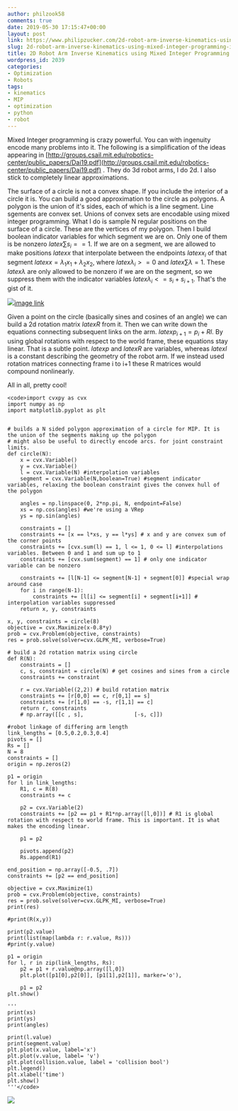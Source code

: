 ```yaml
---
author: philzook58
comments: true
date: 2019-05-30 17:15:47+00:00
layout: post
link: https://www.philipzucker.com/2d-robot-arm-inverse-kinematics-using-mixed-integer-programming-in-cvxpy/
slug: 2d-robot-arm-inverse-kinematics-using-mixed-integer-programming-in-cvxpy
title: 2D Robot Arm Inverse Kinematics using Mixed Integer Programming in Cvxpy
wordpress_id: 2039
categories:
- Optimization
- Robots
tags:
- kinematics
- MIP
- optimization
- python
- robot
---
```





Mixed Integer programming is crazy powerful. You can with ingenuity encode many problems into it. The following is a simplification of the ideas appearing in [http://groups.csail.mit.edu/robotics-center/public_papers/Dai19.pdf](http://groups.csail.mit.edu/robotics-center/public_papers/Dai19.pdf) . They do 3d robot arms, I do 2d. I also stick to completely linear approximations.







The surface of a circle is not a convex shape. If you include the interior of a circle it is. You can build a good approximation to the circle as polygons. A polygon is the union of it's sides, each of which is a line segment. Line sgements are convex set. Unions of convex sets are encodable using mixed integer programming. What I do is sample N regular positions on the surface of a circle. These are the vertices of my polygon. Then I build boolean indicator variables for which segment we are on. Only one of them is be nonzero $latex \sum s_i == 1$. If we are on a segment, we are allowed to make positions $latex x$ that interpolate between the endpoints $latex x_i$ of that segment $latex x = \lambda_1 x_1 + \lambda_2 x_2$, where $latex \lambda_i >= 0$ and $latex \sum \lambda=1$. These $latex \lambda$ are only allowed to be nonzero if we are on the segment, so we suppress them with the indicator variables $latex \lambda_i <= s_i + s_{i+1}$. That's the gist of it.





![](http://philzucker2.nfshost.com/wp-content/uploads/2019/05/inscribedpolygon.png)[image link](https://designerhacks.com/polygons-sketchup/)





Given a point on the circle (basically sines and cosines of an angle) we can build a 2d rotation matrix $latex R$ from it. Then we can write down the equations connecting subsequent links on the arm. $latex p_{i+1}=p_{i} +Rl$. By using global rotations with respect to the world frame, these equations stay linear. That is a subtle point. $latex p$ and $latex R$ are variables, whereas $latex l$ is a constant describing the geometry of the robot arm. If we instead used rotation matrices connecting frame i to i+1 these R matrices would compound nonlinearly.







All in all, pretty cool!






    
    <code>import cvxpy as cvx
    import numpy as np
    import matplotlib.pyplot as plt
    
    
    # builds a N sided polygon approximation of a circle for MIP. It is the union of the segments making up the polygon
    # might also be useful to directly encode arcs. for joint constraint limits.
    def circle(N):
        x = cvx.Variable()
        y = cvx.Variable()
        l = cvx.Variable(N) #interpolation variables
        segment = cvx.Variable(N,boolean=True) #segment indicator variables, relaxing the boolean constraint gives the convex hull of the polygon
        
        angles = np.linspace(0, 2*np.pi, N, endpoint=False)
        xs = np.cos(angles) #we're using a VRep
        ys = np.sin(angles)
    
        constraints = []
        constraints += [x == l*xs, y == l*ys] # x and y are convex sum of the corner points
        constraints += [cvx.sum(l) == 1, l <= 1, 0 <= l] #interpolations variables. Between 0 and 1 and sum up to 1
        constraints += [cvx.sum(segment) == 1] # only one indicator variable can be nonzero
    
        constraints += [l[N-1] <= segment[N-1] + segment[0]] #special wrap around case
        for i in range(N-1):
            constraints += [l[i] <= segment[i] + segment[i+1]] # interpolation variables suppressed
        return x, y, constraints
        
    x, y, constraints = circle(8)
    objective = cvx.Maximize(x-0.8*y)
    prob = cvx.Problem(objective, constraints)
    res = prob.solve(solver=cvx.GLPK_MI, verbose=True)
    
    # build a 2d rotation matrix using circle
    def R(N):    
        constraints = []
        c, s, constraint = circle(N) # get cosines and sines from a circle
        constraints += constraint
    
        r = cvx.Variable((2,2)) # build rotation matrix
        constraints += [r[0,0] == c, r[0,1] == s] 
        constraints += [r[1,0] == -s, r[1,1] == c]
        return r, constraints
        # np.array([[c , s],                [-s, c]])
    
    #robot linkage of differing arm length
    link_lengths = [0.5,0.2,0.3,0.4]
    pivots = []
    Rs = []
    N = 8
    constraints = []
    origin = np.zeros(2)
    
    p1 = origin
    for l in link_lengths:
        R1, c = R(8)    
        constraints += c
    
        p2 = cvx.Variable(2)
        constraints += [p2 == p1 + R1*np.array([l,0])] # R1 is global rotation with respect to world frame. This is important. It is what makes the encoding linear.
    
        p1 = p2
    
        pivots.append(p2)
        Rs.append(R1)
    
    end_position = np.array([-0.5, .7])
    constraints += [p2 == end_position]
    
    objective = cvx.Maximize(1)
    prob = cvx.Problem(objective, constraints)
    res = prob.solve(solver=cvx.GLPK_MI, verbose=True)
    print(res)
    
    #print(R(x,y))
    
    print(p2.value)
    print(list(map(lambda r: r.value, Rs)))
    #print(y.value)
    
    p1 = origin
    for l, r in zip(link_lengths, Rs):
        p2 = p1 + r.value@np.array([l,0])
        plt.plot([p1[0],p2[0]], [p1[1],p2[1]], marker='o'),
    
        p1 = p2
    plt.show()
    
    '''
    print(xs)
    print(ys)
    print(angles)
    
    print(l.value)
    print(segment.value)
    plt.plot(x.value, label='x')
    plt.plot(v.value, label= 'v')
    plt.plot(collision.value, label = 'collision bool')
    plt.legend()
    plt.xlabel('time')
    plt.show()
    '''</code>





![](http://philzucker2.nfshost.com/wp-content/uploads/2019/05/arm-1.png)

